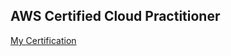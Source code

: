 ## AWS Certified Cloud Practitioner 
[My Certification](https://www.credly.com/badges/237f248d-736f-4519-aacb-4d7d7acde748/public_url)
 
